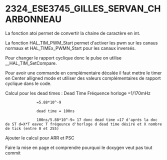 # 2324_ESE3745_GILLES_SERVAN_CHARBONNEAU

La fonction atoi permet de convertir la chaine de caractère en int.

La fonction HAL_TIM_PWM_Start permet d'activer les pwm sur les canaus normaux et HAL_TIMEx_PWMN_Start pour les canaux inversés.

Pour changer le rapport cyclique donc le pulse on utilise __HAL_TIM_SetCompare.

Pour avoir une commande en complémentaire décalée il faut mettre le timer en Center alligned mode et utiliser des valeurs complémentaires de rapport cyclique dans le code.

Calcul pour les dead times :
Dead Time 
Fréquence horloge =1/170mHz

                  =5.88*10^-9
                  
                  dead time = 100ns
                  
                  100ns/5.88*10^-9= 17 donc dead time =17 d'aprés la doc de ST d=X*T eavec T fréqeunce d'horloge d dead time désiré et X nombre de tick (entre 0 et 255)

Ajouter le calcul pour ARR et PSC

Faire la mise en page et comprendre pourquoi le doxygen veut pas tout commit

